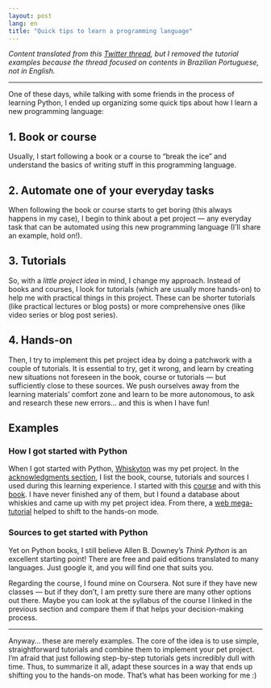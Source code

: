 ```yaml
---
layout: post
lang: en
title: "Quick tips to learn a programming language"
---
```


_Content translated from this [Twitter thread](https://twitter.com/cuducos/status/1428007802346299392), but I removed the tutorial examples because the thread focused on contents in Brazilian Portuguese, not in English._

---

One of these days, while talking with some friends in the process of learning Python, I ended up organizing some quick tips about how I learn a new programming language:

## 1. Book or course

Usually, I start following a book or a course to “break the ice” and understand the basics of writing stuff in this programming language.

## 2. Automate one of your everyday tasks

When following the book or course starts to get boring (this always happens in my case), I begin to think about a pet project — any everyday task that can be automated using this new programming language (I’ll share an example, hold on!).

## 3. Tutorials

So, with a _little project idea_ in mind, I change my approach. Instead of books and courses, I look for tutorials (which are usually more hands-on) to help me with practical things in this project. These can be shorter tutorials (like practical lectures or blog posts) or more comprehensive ones (like video series or blog post series).

## 4. Hands-on

Then, I try to implement this pet project idea by doing a patchwork with a couple of tutorials. It is essential to try, get it wrong,  and learn by creating new situations not foreseen in the book, course or tutorials — but sufficiently close to these sources. We push ourselves away from the learning materials’ comfort zone and learn to be more autonomous, to ask and research these new errors… and this is when I have fun!

## Examples

### How I got started with Python

When I got started with Python, [Whiskyton](https://github.com/cuducos/whiskyton) was my pet project. In the [acknowledgments section](https://github.com/cuducos/whiskyton#thanks), I list the book, course, tutorials and sources I used during this learning experience. I started with this [course](https://www.coursera.org/course/interactivepython) and with this [book](http://www.greenteapress.com/thinkpython/thinkpython.html). I have never finished any of them, but I found a database about whiskies and came up with my pet project idea. From there, a [web mega-tutorial](http://blog.miguelgrinberg.com/post/the-flask-mega-tutorial-part-i-hello-world) helped to shift to the hands-on mode.

### Sources to get started with Python

Yet on Python books, I still believe Allen B. Downey’s _Think Python_ is an excellent starting point! There are free and paid editions translated to many languages. Just google it, and you will find one that suits you.

Regarding the course, I found mine on Coursera. Not sure if they have new classes — but if they don’t, I am pretty sure there are many other options out there. Maybe you can look at the syllabus of the course I linked in the previous section and compare them if that helps your decision-making process.

---

Anyway… these are merely examples. The core of the idea is to use simple, straightforward tutorials and combine them to implement your pet project. I’m afraid that just following step-by-step tutorials gets incredibly dull with time. Thus, to summarize it all, adapt these sources in a way that ends up shifting you to the hands-on mode. That’s what has been working for me :)
